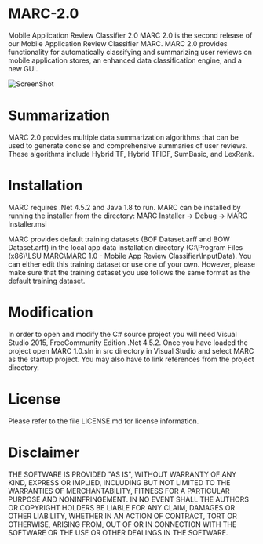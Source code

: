 # MARC-2.0

Mobile Application Review Classifier 2.0
MARC 2.0 is the second release of our Mobile Application Review Classifier MARC. MARC 2.0 provides functionality for automatically classifying and summarizing user reviews on mobile application stores, an enhanced data classification engine, and a new GUI.

![ScreenShot](https://github.com/seelprojects/MARC-2.0/blob/master/MARC%202.0/MARC.PNG)

# Summarization

MARC 2.0 provides multiple data summarization algorithms that can be used to generate concise and comprehensive summaries of user reviews. These algorithms include Hybrid TF, Hybrid TFIDF, SumBasic, and LexRank.

# Installation

MARC requires .Net 4.5.2 and Java 1.8 to run. MARC can be installed by running the installer from the directory: MARC Installer -> Debug -> MARC Installer.msi

MARC provides default training datasets (BOF Dataset.arff and BOW Dataset.arff) in the local app data installation directory (C:\Program Files (x86)\LSU MARC\MARC 1.0 - Mobile App Review Classifier\InputData). You can either edit this training dataset or use one of your own. However, please make sure that the training dataset you use follows the same format as the default training dataset.

# Modification

In order to open and modify the C# source project you will need Visual Studio 2015, FreeCommunity Edition .Net 4.5.2. Once you have loaded the project open MARC 1.0.sln in src directory in Visual Studio and select MARC as the startup project. You may also have to link references from the project directory.

# License

Please refer to the file LICENSE.md for license information.

# Disclaimer

THE SOFTWARE IS PROVIDED "AS IS", WITHOUT WARRANTY OF ANY KIND, EXPRESS OR IMPLIED, INCLUDING BUT NOT LIMITED TO THE WARRANTIES OF MERCHANTABILITY, FITNESS FOR A PARTICULAR PURPOSE AND NONINFRINGEMENT. IN NO EVENT SHALL THE AUTHORS OR COPYRIGHT HOLDERS BE LIABLE FOR ANY CLAIM, DAMAGES OR OTHER LIABILITY, WHETHER IN AN ACTION OF CONTRACT, TORT OR OTHERWISE, ARISING FROM, OUT OF OR IN CONNECTION WITH THE SOFTWARE OR THE USE OR OTHER DEALINGS IN THE SOFTWARE.
